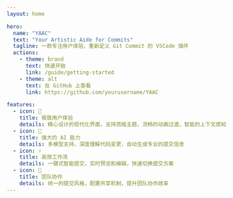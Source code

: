 ```yaml
---
layout: home

hero:
  name: "YAAC"
  text: "Your Artistic Aide for Commits"
  tagline: 一款专注用户体验、重新定义 Git Commit 的 VSCode 插件
  actions:
    - theme: brand
      text: 快速开始
      link: /guide/getting-started
    - theme: alt
      text: 在 GitHub 上查看
      link: https://github.com/yourusername/YAAC

features:
  - icon: 🎨
    title: 极致用户体验
    details: 精心设计的现代化界面，支持亮暗主题，流畅的动画过渡，智能的上下文感知
  - icon: 🤖
    title: 强大的 AI 能力
    details: 多模型支持，深度理解代码变更，自动生成专业的提交信息
  - icon: ⚡️
    title: 高效工作流
    details: 一键式智能提交，实时预览和编辑，快速切换提交方案
  - icon: 🤝
    title: 团队协作
    details: 统一的提交风格，配置共享机制，提升团队协作效率
---
```

